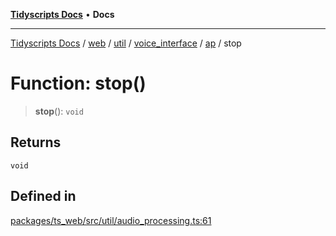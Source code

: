 [**Tidyscripts Docs**](../../../../../../../../../README.md) • **Docs**

***

[Tidyscripts Docs](../../../../../../../../../globals.md) / [web](../../../../../../../README.md) / [util](../../../../../README.md) / [voice\_interface](../../../README.md) / [ap](../README.md) / stop

# Function: stop()

> **stop**(): `void`

## Returns

`void`

## Defined in

[packages/ts\_web/src/util/audio\_processing.ts:61](https://github.com/sheunaluko/tidyscripts/blob/master/packages/ts_web/src/util/audio_processing.ts#L61)
